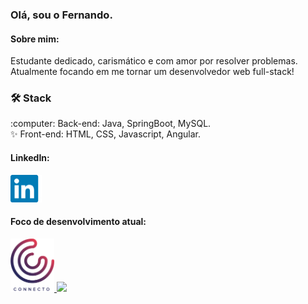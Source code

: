 ### Olá, sou o Fernando. 
#### Sobre mim:
Estudante dedicado, carismático e com amor por resolver problemas. Atualmente focando em me tornar um desenvolvedor web full-stack! 

<h3>🛠 Stack</h3>
:computer: Back-end: Java, SpringBoot, MySQL.<br>
✨ Front-end: HTML, CSS, Javascript, Angular.<br>

<p align="center">
  <h4>LinkedIn:</h4>
  <a href="https://www.linkedin.com/in/fernando-sabalete"><img src="linkedinlogo.png" alt="LinkedIn" width = "50"></a>
</p>

<h4>Foco de desenvolvimento atual:</h4>
<a href="https://github.com/fbsabalete/connecto">
  <img src="logo connecto.png" alt="Connecto Logo" width = "70">
  <img src=https://github-readme-stats.vercel.app/api/pin/?username=fbsabalete&repo=connecto>
</a>

